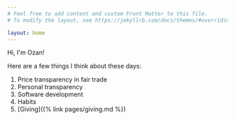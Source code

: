 ```yaml
---
# Feel free to add content and custom Front Matter to this file.
# To modify the layout, see https://jekyllrb.com/docs/themes/#overriding-theme-defaults

layout: home
---
```


Hi, I'm Ozan!

Here are a few things I think about these days:


1. Price transparency in fair trade
1. Personal transparency
2. Software development
3. Habits
4. [Giving]({% link pages/giving.md %})
